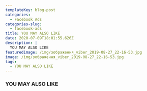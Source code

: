 ```yaml
---
templateKey: blog-post
categories:
  - Facebook Ads
categories-slug:
  - facebook-ads
title: YOU MAY ALSO LIKE
date: 2020-07-09T18:01:55.626Z
description: |
  YOU MAY ALSO LIKE
featuredimage: /img/зображення_viber_2019-08-27_22-16-53.jpg
image: /img/зображення_viber_2019-08-27_22-16-53.jpg
tags:
  - YOU MAY ALSO LIKE
---
```

<!--StartFragment-->

### YOU MAY ALSO LIKE



<!--EndFragment-->